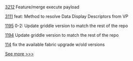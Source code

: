 
[3212](https://github.com/hyperledger/besu/pull/3212) Feature/merge execute payload

[3111](https://github.com/hyperledger/aries-framework-go/pull/3111) feat: Method to resolve Data Display Descriptors from VP

[1195](https://github.com/hyperledger/grid/pull/1195) 0-2: Update griddle version to match the rest of the repo

[1194](https://github.com/hyperledger/grid/pull/1194) Update griddle version to match the rest of the repo

[114](https://github.com/hyperledger-labs/fabric-operations-console/pull/114) fix the available fabric upgrade  w/old versions


[See more >>>](https://start-here.hyperledger.org/pull-requests)
